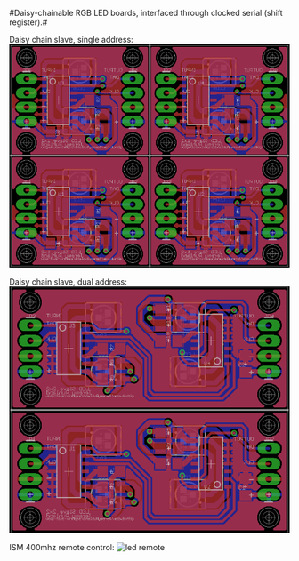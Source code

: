 #Daisy-chainable RGB LED boards, interfaced through clocked serial (shift register).#

Daisy chain slave, single address:
![led slave 1x2](https://github.com/JeremyRuhland/saphrix-suit-glow/raw/master/led_slave_1x2.png)

Daisy chain slave, dual address:
![led slave 2x2](https://github.com/JeremyRuhland/saphrix-suit-glow/raw/master/led_slave_2x2.png)

ISM 400mhz remote control:
![led remote](https://raw.github.com/JeremyRuhland/saphrix-suit-glow/master/led_remote.png)

